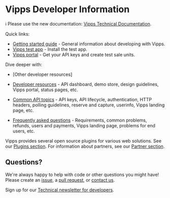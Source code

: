 <!-- START_METADATA
---
title: Introduction
sidebar_position: 1
hide_table_of_contents: true
pagination_next: null
pagination_prev: null
---
END_METADATA -->

# Vipps Developer Information

<!-- START_COMMENT -->

ℹ️ Please use the new documentation:
[Vipps Technical Documentation](https://vippsas.github.io/vipps-developer-docs/docs/vipps-developers/).

<!-- END_COMMENT -->

Quick links:

* [Getting started guide](https://vippsas.github.io/vipps-developer-docs/docs/vipps-developers/vipps-getting-started) - General information about developing with Vipps.
* [Vipps test app](./test-environment.md#vipps-test-apps) - Install the test app.
* [Vipps portal](https://vippsas.github.io/vipps-developer-docs/docs/vipps-developers/developer-resources/portal) - Get your API keys and create test sale units.

Dive deeper with:

* [Other developer resources]

* [Developer resources](https://vippsas.github.io/vipps-developer-docs/docs/vipps-developers/developer-resources/) - API dashboard, demo store, design guidelines, Vipps portal, status pages, etc.
* [Common API topics](https://vippsas.github.io/vipps-developer-docs/docs/vipps-developers/common-topics/) - API keys, API lifecycle, authentication, HTTP headers, polling guidelines, reserve and capture, userinfo, Vipps landing page, etc.
* [Frequently asked questions](https://vippsas.github.io/vipps-developer-docs/docs/vipps-developers/faqs/) - Requirements, common problems, refunds, users and payments, Vipps landing page, problems for end users, etc.

Vipps provides several open source plugins for various web solutions.
See our [Plugins section](https://vippsas.github.io/vipps-developer-docs/docs/vipps-plugins/).
For information about partners, see our [Partner section](https://github.com/vippsas/vipps-partner#vipps-partners).


## Questions?

We're always happy to help with code or other questions you might have!
Please create an [issue](https://github.com/vippsas/vipps-developers/issues),
a [pull request](https://github.com/vippsas/vipps-developers/pulls),
or [contact us](contact.md).

Sign up for our [Technical newsletter for developers](newsletters/README.md).

